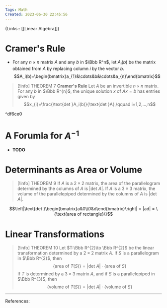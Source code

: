```yaml
---
Tags: Math
Created: 2023-06-30 22:45:56
---
```

(Links:: [[Linear Algebra]])
# Cramer's Rule

- For any $n\times n$ matrix $A$ and any $b$ in $\Bbb R^n$, let $A_i(b)$ be the matrix obtained from $A$ by replacing column $i$ by the vector $b$. $$A_i(b)=\begin{bmatrix}a_{1}&\cdots&b&\cdots&a_{n}\end{bmatrix}$$

> [!info] THEOREM 7
> **Cramer's Rule**
> Let $A$ be an invertible $n\times n$ matrix. For any $b$ in $\Bbb R^{n}$, the unique solution $x$ of $Ax=b$ has entries given by $$x_{i}=\frac{\text{det }A_i(b)}{\text{det }A},\qquad i=1,2,...,n$$

^df6ce0

# A Forumla for $A^{-1}$
- **TODO**
# Determinants as Area or Volume
> [!info] THEOREM 9
> If $A$ is a $2\times2$ matrix, the area of the parallelogram determined by the columns of $A$ is $|\text{det }A|$. If $A$ is a $3\times3$ matrix, the volume of the parallelepiped determined by the columns of $A$ is $|\text{det }A|$.

$$\left|\text{det }\begin{bmatrix}a&0\\0&d\end{bmatrix}\right| = |ad| = \{\text{area of rectangle}\}$$

# Linear Transformations
> [!info] THEOREM 10
> Let $T:\Bbb R^{2}\to \Bbb R^{2}$ be the linear transformation determined by a $2\times2$ matrix $A$. If $S$ is a parallelogram in $\Bbb R^{2}$, then $$\{\text{area of }T(S)\}=|\text{det }A|\cdot \{\text{area of }S\}$$
> If $T$ is determined by a $3\times3$ matrix $A$, and if $S$ is a parallelepiped in $\Bbb R^{3}$, then $$\{\text{volume of }T(S)\}=|\text{det }A|\cdot \{\text{volume of }S\}$$


---
References: